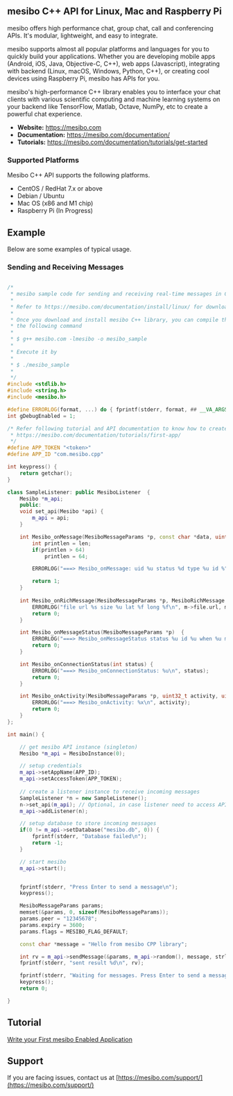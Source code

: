 ## mesibo C++ API for Linux, Mac and Raspberry Pi

mesibo offers high performance chat, group chat, call and conferencing APIs. It's modular, lightweight, and easy to integrate.

mesibo supports almost all popular platforms and languages for you to quickly build your applications. Whether you are developing mobile apps (Android, iOS, Java, Objective-C, C++), web apps (Javascript), integrating with backend (Linux, macOS, Windows, Python, C++), or creating cool devices using Raspberry Pi, mesibo has APIs for you.

mesibo's high-performance C++ library enables you to interface your chat clients with various scientific computing and machine learning systems on your backend like TensorFlow, Matlab, Octave, NumPy, etc to create a powerful chat experience.

- **Website:** https://mesibo.com
- **Documentation:** https://mesibo.com/documentation/
- **Tutorials:** https://mesibo.com/documentation/tutorials/get-started

### Supported Platforms
Mesibo C++ API supports the following platforms.
- CentOS / RedHat 7.x or above
- Debian / Ubuntu
- Mac OS (x86 and M1 chip)
- Raspberry Pi (In Progress)

## Example
Below are some examples of typical usage. 

### Sending and Receiving Messages
```cpp

/* 
 * mesibo sample code for sending and receiving real-time messages in C++
 * 
 * Refer to https://mesibo.com/documentation/install/linux/ for downloading mesibo C++ library
 *
 * Once you download and install mesibo C++ library, you can compile this sample code by issuing 
 * the following command
 *
 * $ g++ mesibo.com -lmesibo -o mesibo_sample
 *
 * Execute it by
 *
 * $ ./mesibo_sample
 *
 */
#include <stdlib.h>
#include <string.h>
#include <mesibo.h>

#define ERRORLOG(format, ...) do { fprintf(stderr, format, ## __VA_ARGS__); } while(0)
int gDebugEnabled = 1;

/* Refer following tutorial and API documentation to know how to create a user token
 * https://mesibo.com/documentation/tutorials/first-app/ 
 */
#define APP_TOKEN "<token>"
#define APP_ID "com.mesibo.cpp"

int keypress() {
	return getchar();      
}

class SampleListener: public MesiboListener  {
	Mesibo *m_api;
	public:
	void set_api(Mesibo *api) {
		m_api = api;
	}

	int Mesibo_onMessage(MesiboMessageParams *p, const char *data, uint32_t len) {
		int printlen = len;
		if(printlen > 64)
			printlen = 64;

		ERRORLOG("===> Mesibo_onMessage: uid %u status %d type %u id %" PRIx64 " refid %lu groupid %u, when %" PRIu64 " from %s, flag: %x len %d: %.*s\n", p->uid, p->status, p->type, p->mid, p->refid, p->groupid, p->ts, p->peer, p->flags, len, printlen, data);

		return 1;
	}
	
	int Mesibo_onRichMessage(MesiboMessageParams *p, MesiboRichMessage *m) {
		ERRORLOG("file url %s size %u lat %f long %f\n", m->file.url, m->file.size, m->location.lat_d, m->location.lon_d); 
		return 0;
	}

	int Mesibo_onMessageStatus(MesiboMessageParams *p)  {
		ERRORLOG("===> Mesibo_onMessageStatus status %u id %u when %u ms (%u %u) from: %s\n", p->status, p->mid, m_api->getTimestamp()-p->ts, m_api->getTimestamp(), p->ts, p->peer?p->peer:"");
		return 0;
	}

	int Mesibo_onConnectionStatus(int status) {
		ERRORLOG("===> Mesibo_onConnectionStatus: %u\n", status);
		return 0;
	}

	int Mesibo_onActivity(MesiboMessageParams *p, uint32_t activity, uint32_t value) {
		ERRORLOG("===> Mesibo_onActivity: %x\n", activity);
		return 0;
	}
};

int main() {

	// get mesibo API instance (singleton)
	Mesibo *m_api = MesiboInstance(0);

	// setup credentials
	m_api->setAppName(APP_ID);
	m_api->setAccessToken(APP_TOKEN);
	
	// create a listener instance to receive incoming messages
	SampleListener *n = new SampleListener();
	n->set_api(m_api); // Optional, in case listener need to access APIs
	m_api->addListener(n);

	// setup database to store incoming messages
	if(0 != m_api->setDatabase("mesibo.db", 0)) {
		fprintf(stderr, "Database failed\n");
		return -1;
	}

	// start mesibo
	m_api->start();


	fprintf(stderr, "Press Enter to send a message\n");
	keypress();

	MesiboMessageParams params;
	memset(&params, 0, sizeof(MesiboMessageParams));
	params.peer = "12345678";
	params.expiry = 3600;
	params.flags = MESIBO_FLAG_DEFAULT;

	const char *message = "Hello from mesibo CPP library";

	int rv = m_api->sendMessage(&params, m_api->random(), message, strlen(message));
	fprintf(stderr, "sent result %d\n", rv);

	fprintf(stderr, "Waiting for messages. Press Enter to send a message\n");
	keypress();
	return 0;

}
```

## Tutorial
[Write your First mesibo Enabled Application](https://mesibo.com/documentation/tutorials/get-started/)

## Support
If you are facing issues, contact us at [https://mesibo.com/support/](https://mesibo.com/support/)
